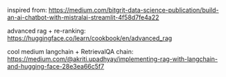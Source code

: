 inspired from: https://medium.com/bitgrit-data-science-publication/build-an-ai-chatbot-with-mistralai-streamlit-4f58d7fe4a22

advanced rag + re-ranking: https://huggingface.co/learn/cookbook/en/advanced_rag

cool medium langchain + RetrievalQA chain: https://medium.com/@akriti.upadhyay/implementing-rag-with-langchain-and-hugging-face-28e3ea66c5f7